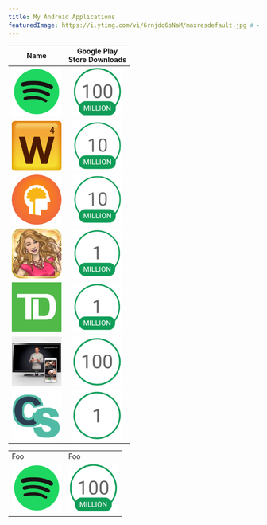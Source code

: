 ```yaml
---
title: My Android Applications
featuredImage: https://i.ytimg.com/vi/6rnjdq6sNaM/maxresdefault.jpg # ← Add your image here
---
```



<center>

|  Name    |      Google Play <br />Store Downloads      |
|:----------:|:-------------:|
| <img alt="" src="../assets/spotify.png" width="100" height="100" /> | <img alt="" src="../assets/100million.png" width="100" height="100" /> |
| <img alt="" src="../assets/wwf.png" width="100" height="100" /> | <img alt="" src="../assets/10million.png" width="100" height="100" />   |
| <img alt="" src="../assets/lumosity.png" width="100" height="100" /> | <img alt="" src="../assets/10million.png" width="100" height="100" />   |
| <img alt="" src="../assets/fsb.png" width="100" height="100" /> | <img alt="" src="../assets/1million.png" width="100" height="100" />   |
| <img alt="" src="../assets/td.png" width="100" height="100" /> | <img alt="" src="../assets/1million.png" width="100" height="100" />   |
| <img alt="" src="../assets/samsung.png" width="100" height="100" /> | <img alt="" src="../assets/100.png" width="100" height="100" />   |
| <img alt="" src="../assets/cardill.png" width="100" height="100" /> | <img alt="" src="../assets/1.png" width="100" height="100" />   |


<table>
    <tr>
        <td>Foo</td>
        <td>Foo</td>
    </tr>
    <tr>
        <td><img alt="" src="../assets/spotify.png" width="100" height="100" /></td>
        <td><img alt="" src="../assets/100million.png" width="100" height="100" /></td>
    </tr>
</table>
</center>
